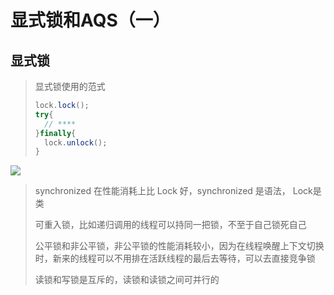 # 显式锁和AQS（一）

## 显式锁


> 显式锁使用的范式
>
> ~~~java
> lock.lock();
> try{
>   // ****
> }finally{
>   lock.unlock();
> }
> ~~~

<img src="/images/java/thread/微信图片_20200920170353.png"/>



> synchronized 在性能消耗上比 Lock 好，synchronized 是语法， Lock是类
>
> 可重入锁，比如递归调用的线程可以持同一把锁，不至于自己锁死自己
>
> 公平锁和非公平锁，非公平锁的性能消耗较小，因为在线程唤醒上下文切换时，新来的线程可以不用排在活跃线程的最后去等待，可以去直接竞争锁
>
> 读锁和写锁是互斥的，读锁和读锁之间可并行的

